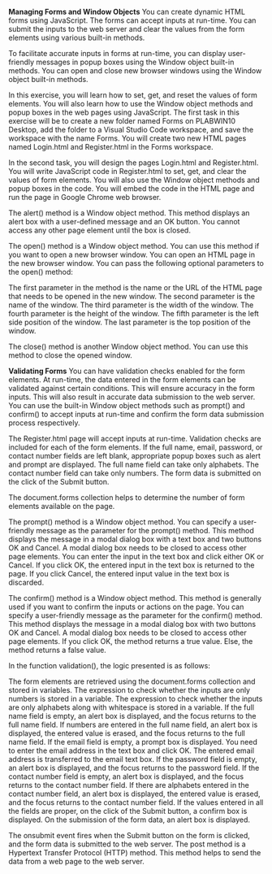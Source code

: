 **Managing Forms and Window Objects**
You can create dynamic HTML forms using JavaScript. The forms can accept inputs at run-time. You can submit the inputs to the web server and clear the values from the form elements using various built-in methods.

To facilitate accurate inputs in forms at run-time, you can display user-friendly messages in popup boxes using the Window object built-in methods. You can open and close new browser windows using the Window object built-in methods.

In this exercise, you will learn how to set, get, and reset the values of form elements. You will also learn how to use the Window object methods and popup boxes in the web pages using JavaScript. The first task in this exercise will be to create a new folder named Forms on PLABWIN10 Desktop, add the folder to a Visual Studio Code workspace, and save the workspace with the name Forms. You will create two new HTML pages named Login.html and Register.html in the Forms workspace.

In the second task, you will design the pages Login.html and Register.html. You will write JavaScript code in Register.html to set, get, and clear the values of form elements. You will also use the Window object methods and popup boxes in the code. You will embed the code in the HTML page and run the page in Google Chrome web browser.

The alert() method is a Window object method. This method displays an alert box with a user-defined message and an OK button. You cannot access any other page element until the box is closed.

The open() method is a Window object method. You can use this method if you want to open a new browser window. You can open an HTML page in the new browser window. You can pass the following optional parameters to the open() method:

The first parameter in the method is the name or the URL of the HTML page that needs to be opened in the new window.
The second parameter is the name of the window.
The third parameter is the width of the window.
The fourth parameter is the height of the window.
The fifth parameter is the left side position of the window.
The last parameter is the top position of the window.

The close() method is another Window object method. You can use this method to close the opened window.

**Validating Forms**
You can have validation checks enabled for the form elements. At run-time, the data entered in the form elements can be validated against certain conditions. This will ensure accuracy in the form inputs. This will also result in accurate data submission to the web server. You can use the built-in Window object methods such as prompt() and confirm() to accept inputs at run-time and confirm the form data submission process respectively.

The Register.html page will accept inputs at run-time. Validation checks are included for each of the form elements. If the full name, email, password, or contact number fields are left blank, appropriate popup boxes such as alert and prompt are displayed. The full name field can take only alphabets. The contact number field can take only numbers. The form data is submitted on the click of the Submit button.

The document.forms collection helps to determine the number of form elements available on the page.

The prompt() method is a Window object method. You can specify a user-friendly message as the parameter for the prompt() method. This method displays the message in a modal dialog box with a text box and two buttons OK and Cancel. A modal dialog box needs to be closed to access other page elements. You can enter the input in the text box and click either OK or Cancel. If you click OK, the entered input in the text box is returned to the page. If you click Cancel, the entered input value in the text box is discarded.

The confirm() method is a Window object method. This method is generally used if you want to confirm the inputs or actions on the page. You can specify a user-friendly message as the parameter for the confirm() method. This method displays the message in a modal dialog box with two buttons OK and Cancel. A modal dialog box needs to be closed to access other page elements. If you click OK, the method returns a true value. Else, the method returns a false value.

In the function validation(), the logic presented is as follows:

The form elements are retrieved using the document.forms collection and stored in variables.
The expression to check whether the inputs are only numbers is stored in a variable.
The expression to check whether the inputs are only alphabets along with whitespace is stored in a variable.
If the full name field is empty, an alert box is displayed, and the focus returns to the full name field.
If numbers are entered in the full name field, an alert box is displayed, the entered value is erased, and the focus returns to the full name field.
If the email field is empty, a prompt box is displayed. You need to enter the email address in the text box and click OK. The entered email address is transferred to the email text box.
If the password field is empty, an alert box is displayed, and the focus returns to the password field.
If the contact number field is empty, an alert box is displayed, and the focus returns to the contact number field.
If there are alphabets entered in the contact number field, an alert box is displayed, the entered value is erased, and the focus returns to the contact number field.
If the values entered in all the fields are proper, on the click of the Submit button, a confirm box is displayed.
On the submission of the form data, an alert box is displayed.

The onsubmit event fires when the Submit button on the form is clicked, and the form data is submitted to the web server.
The post method is a Hypertext Transfer Protocol (HTTP) method. This method helps to send the data from a web page to the web server.
